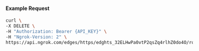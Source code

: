 <!-- Code generated for API Clients. DO NOT EDIT. -->

#### Example Request

```bash
curl \
-X DELETE \
-H "Authorization: Bearer {API_KEY}" \
-H "Ngrok-Version: 2" \
https://api.ngrok.com/edges/https/edghts_32ELHwPa0vtP2qsZq4rlhZ0do4O/routes/edghtsrt_32ELHxO8l6v6ymO6escl8RpINp2/user_agent_filter
```
